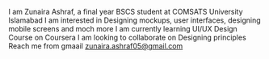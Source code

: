 I am Zunaira Ashraf, a final year BSCS student at COMSATS University Islamabad
I am interested in Designing mockups, user interfaces, designing mobile screens and moch more
I am currently learning UI/UX Design Course on Coursera
I am looking to collaborate on Designing principles
Reach me from gmaail zunaira.ashraf05@gmail.com

<!---
zunairaashraf1005200/zunairaashraf1005200 is a ✨ special ✨ repository because its `README.md` (this file) appears on your GitHub profile.
You can click the Preview link to take a look at your changes.
--->
